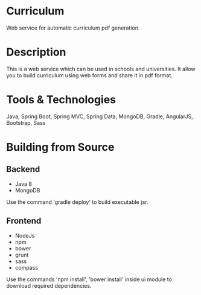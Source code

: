 Curriculum
==========================
Web service for automatic curriculum pdf generation.

Description
==========================
This is a web service which can be used in schools and universities.
It allow you to build curriculum using web forms and share it in pdf format.

Tools & Technologies
==========================
Java, Spring Boot, Spring MVC,
Spring Data, MongoDB, Gradle,
AngularJS, Bootstrap, Sass

Building from Source
==========================

Backend
--------------------
* Java 8
* MongoDB

Use the command 'gradle deploy' to build executable jar.

Frontend
--------------------
* NodeJs
* npm
* bower
* grunt
* sass
* compass

Use the commands 'npm install', 'bower install' inside ui module to download required dependencies.

